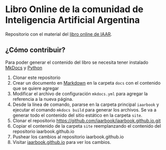 # Libro Online de la comunidad de Inteligencia Artificial Argentina

Repositorio con el material del [libro online de IAAR](https://iaarbook.github.io/).

## ¿Cómo contribuir?

Para poder generar el contenido del libro se necesita tener instalado [MkDocs](http://www.mkdocs.org/) y [Python](https://www.python.org/)

1. Clonar este repositorio
2. Crear un documento en [Markdown](https://github.com/adam-p/markdown-here/wiki/Markdown-Cheatsheet) en la carpeta `docs` con el contenido que se quiere agregar
3. Modificar el archivo de configuración `mkdocs.yml` para agregar la referencia a la nueva página.
4. Desde la línea de comando, pararse en la carpeta principal `iaarbook` y ejecutar el comando `mkdocs build` para generar los archivos. Se va a generar todo el contenido del sitio estático en la carpeta `site`. 
5. Clonar el repositorio https://github.com/iaarbook/iaarbook.github.io.git
6. Copiar el contenido de la carpeta `site` reemplanzando el contenido del repositorio iaarbook.github.io
7. Pushear los cambios al repositorio iaarbook.github.io
8. Visitar [iaarbook.github.io](https://iaarbook.github.io) para ver los cambios.
